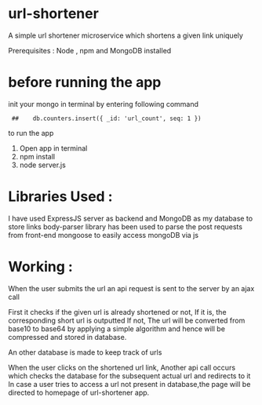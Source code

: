 # url-shortener
A simple url shortener microservice which shortens a given link uniquely

Prerequisites : Node , npm and MongoDB installed

# before running the app 
   init your mongo in terminal by entering following command

     ##    db.counters.insert({ _id: 'url_count', seq: 1 })

to run the app

1. Open app in terminal
2. npm install 
3. node server.js

# Libraries Used : 

I have used ExpressJS server as backend and MongoDB as my database to store links
body-parser library has been used to parse the post requests from front-end
mongoose to easily access mongoDB via js

# Working :

When the user submits the url an api request is sent to the server by an ajax call

First it checks if the given url is already shortened or not,
If it is, the corresponding short url is outputted
If not, The url will be converted from base10 to base64 by applying a simple algorithm and hence will be compressed
and stored in database.

An other database is made to keep track of urls 

When the user clicks on the shortened url link,
Another api call occurs which checks the database for the subsequent actual url and redirects to it
In case a user tries to access a url not present in database,the page will be directed to
homepage  of url-shortener app.

